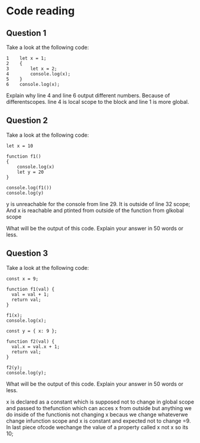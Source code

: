 # Code reading

## Question 1

Take a look at the following code:

```
1    let x = 1;
2    {
3        let x = 2;
4        console.log(x);
5    }
6    console.log(x);
```

Explain why line 4 and line 6 output different numbers.
Because of differentscopes. line 4 is local scope to the block and line 1 is more global.

## Question 2

Take a look at the following code:

```
let x = 10

function f1()
{
    console.log(x)
    let y = 20
}

console.log(f1())
console.log(y)
```

y is unreachable for the console from line 29. It is outside of line 32 scope; And x is reachable and ptinted from outside of the function from glkobal scope

What will be the output of this code. Explain your answer in 50 words or less.

## Question 3

Take a look at the following code:

```
const x = 9;

function f1(val) {
  val = val + 1;
  return val;
}

f1(x);
console.log(x);

const y = { x: 9 };

function f2(val) {
  val.x = val.x + 1;
  return val;
}

f2(y);
console.log(y);
```

What will be the output of this code. Explain your answer in 50 words or less.

x is declared as a constant which is supposed not to change in global scope and passed to thefunction which can acces x from outside but anything we do inside of the functionis not changing x becaus we change whateverwe change infunction scope and x is constant and expected not to change =9.
In last piece ofcode wechange the value of a property called x not x so its 10;

